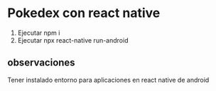 # Pokedex con react native

1. Ejecutar npm i
2. Ejecutar npx react-native run-android  

## observaciones

Tener instalado entorno para aplicaciones en react native de android

